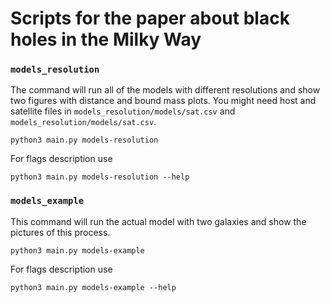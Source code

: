 # Scripts for the paper about black holes in the Milky Way

### `models_resolution`

The command will run all of the models with different resolutions and show two figures with distance and bound mass plots.
You might need host and satellite files in `models_resolution/models/sat.csv` and `models_resolution/models/sat.csv`.

```shell
python3 main.py models-resolution
```

For flags description use 

```shell
python3 main.py models-resolution --help
```

### `models_example`

This command will run the actual model with two galaxies and show the pictures of this process.

```shell
python3 main.py models-example
```

For flags description use 

```shell
python3 main.py models-example --help
```
